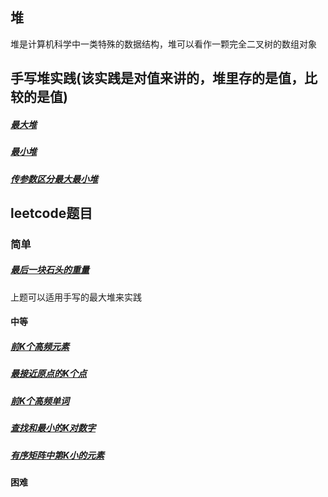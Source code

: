 ## 堆
堆是计算机科学中一类特殊的数据结构，堆可以看作一颗完全二叉树的数组对象

## 手写堆实践(该实践是对值来讲的，堆里存的是值，比较的是值)

##### [最大堆](./heap/maxHeap.js)
##### [最小堆](./heap/minHeap.js)
##### [传参数区分最大最小堆](./heap/heap.js)

## leetcode题目

### 简单
##### [最后一块石头的重量](../../leetcode/editor/cn/[1046]最后一块石头的重量.js)
上题可以适用手写的最大堆来实践

#### 中等
##### [前K个高频元素](../../leetcode/editor/cn/[347]前K个高频元素.js)
##### [最接近原点的K个点](../../leetcode/editor/cn/[973]最接近原点的K个点.js)
##### [前K个高频单词](../../leetcode/editor/cn/[692]前K个高频单词.js)
##### [查找和最小的K对数字](../../leetcode/editor/cn/[373]查找和最小的K对数字.js)
##### [有序矩阵中第K小的元素](../../leetcode/editor/cn/[378]有序矩阵中第K小的元素.js)

#### 困难
